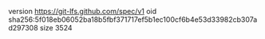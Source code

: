 version https://git-lfs.github.com/spec/v1
oid sha256:5f018eb06052ba18b5fbf371717ef5b1ec100cf6b4e53d33982cb307ad297308
size 3524
